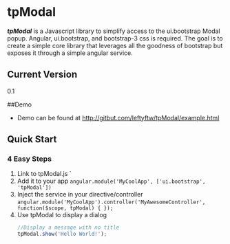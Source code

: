 # tpModal

***tpModal*** is a Javascript library to simplify access to the ui.bootstrap Modal popup.  Angular, ui.bootstrap, and bootstrap-3 css is required.  The goal is to create a simple core library that leverages all the goodness of bootstrap but exposes it through a simple angular service.

## Current Version
0.1

##Demo
- Demo can be found at http://gitbut.com/leftyftw/tpModal/example.html


## Quick  Start

### 4 Easy Steps

1. Link to tpModal.js `<script src="tpModal.js"></script>
2. Add it to your app `angular.module('MyCoolApp', ['ui.bootstrap', 'tpModal'])`
3. Inject the service in your directive/controller `angular.module('MyCoolApp').controller('MyAwesomeController', function($scope, tpModal) { });`
4. Use tpModal to display a dialog
      ```js
      //Display a message with no title
      tpModal.show('Hello World!');
      ```